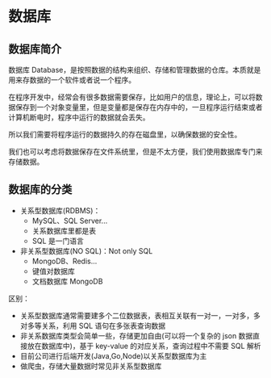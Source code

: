 # 数据库

## 数据库简介

数据库 Database，是按照数据的结构来组织、存储和管理数据的仓库。本质就是用来存数据的一个软件或者说一个程序。

在程序开发中，经常会有很多数据需要保存，比如用户的信息，理论上，可以将数据保存到一个对象变量里，但是变量都是保存在内存中的，一旦程序运行结束或者计算机断电时，程序中运行的数据就会丢失。

所以我们需要将程序运行的数据持久的存在磁盘里，以确保数据的安全性。

我们也可以考虑将数据保存在文件系统里，但是不太方便，我们使用数据库专门来存储数据。

## 数据库的分类

- 关系型数据库(RDBMS)：
  - MySQL、SQL Server...
  - 关系数据库里都是表
  - SQL 是一门语言
- 非关系型数据库(NO SQL)：Not only SQL
  - MongoDB、Redis...
  - 键值对数据库
  - 文档数据库 MongoDB

区别：

- 关系型数据库通常需要建多个二位数据表，表相互关联有一对一，一对多，多对多等关系，利用 SQL 语句在多张表查询数据
- 非关系数据库类型会简单一些，存储更加自由(可以将一个复杂的 json 数据直接放在数据库中)，基于 key-value 的对应关系，查询过程中不需要 SQL 解析
- 目前公司进行后端开发(Java,Go,Node)以关系型数据库为主
- 做爬虫，存储大量数据时常见非关系型数据库
